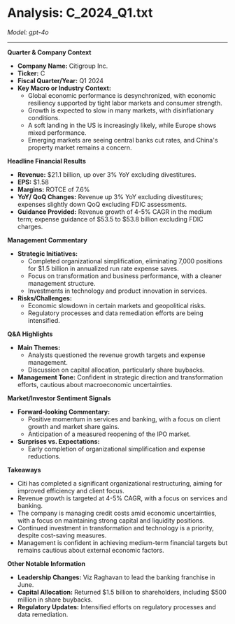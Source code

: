 # Analysis: C_2024_Q1.txt

*Model: gpt-4o*

---

**Quarter & Company Context**

- **Company Name:** Citigroup Inc.
- **Ticker:** C
- **Fiscal Quarter/Year:** Q1 2024
- **Key Macro or Industry Context:**
  - Global economic performance is desynchronized, with economic resiliency supported by tight labor markets and consumer strength.
  - Growth is expected to slow in many markets, with disinflationary conditions.
  - A soft landing in the US is increasingly likely, while Europe shows mixed performance.
  - Emerging markets are seeing central banks cut rates, and China's property market remains a concern.

**Headline Financial Results**

- **Revenue:** $21.1 billion, up over 3% YoY excluding divestitures.
- **EPS:** $1.58
- **Margins:** ROTCE of 7.6%
- **YoY/ QoQ Changes:** Revenue up 3% YoY excluding divestitures; expenses slightly down QoQ excluding FDIC assessments.
- **Guidance Provided:** Revenue growth of 4-5% CAGR in the medium term; expense guidance of $53.5 to $53.8 billion excluding FDIC charges.

**Management Commentary**

- **Strategic Initiatives:**
  - Completed organizational simplification, eliminating 7,000 positions for $1.5 billion in annualized run rate expense saves.
  - Focus on transformation and business performance, with a cleaner management structure.
  - Investments in technology and product innovation in services.
- **Risks/Challenges:**
  - Economic slowdown in certain markets and geopolitical risks.
  - Regulatory processes and data remediation efforts are being intensified.

**Q&A Highlights**

- **Main Themes:**
  - Analysts questioned the revenue growth targets and expense management.
  - Discussion on capital allocation, particularly share buybacks.
- **Management Tone:** Confident in strategic direction and transformation efforts, cautious about macroeconomic uncertainties.

**Market/Investor Sentiment Signals**

- **Forward-looking Commentary:**
  - Positive momentum in services and banking, with a focus on client growth and market share gains.
  - Anticipation of a measured reopening of the IPO market.
- **Surprises vs. Expectations:**
  - Early completion of organizational simplification and expense reductions.

**Takeaways**

- Citi has completed a significant organizational restructuring, aiming for improved efficiency and client focus.
- Revenue growth is targeted at 4-5% CAGR, with a focus on services and banking.
- The company is managing credit costs amid economic uncertainties, with a focus on maintaining strong capital and liquidity positions.
- Continued investment in transformation and technology is a priority, despite cost-saving measures.
- Management is confident in achieving medium-term financial targets but remains cautious about external economic factors.

**Other Notable Information**

- **Leadership Changes:** Viz Raghavan to lead the banking franchise in June.
- **Capital Allocation:** Returned $1.5 billion to shareholders, including $500 million in share buybacks.
- **Regulatory Updates:** Intensified efforts on regulatory processes and data remediation.